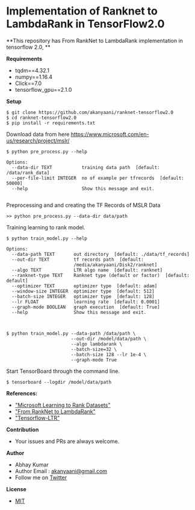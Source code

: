# Implementation of Ranknet to LambdaRank in TensorFlow2.0

**This repository has From RankNet to LambdaRank implementation in tensorflow 2.0, **


**Requirements**

* tqdm==4.32.1
* numpy==1.16.4
* Click==7.0
* tensorflow_gpu==2.1.0

**Setup**

```
$ git clone https://github.com/akanyaani/ranknet-tensorflow2.0
$ cd ranknet-tensorflow2.0
$ pip install -r requirements.txt
```
Download data from here https://www.microsoft.com/en-us/research/project/mslr/
```
$ python pre_process.py --help

Options:
  --data-dir TEXT           training data path  [default: /data/rank_data]
  --per-file-limit INTEGER  no of example per tfrecords  [default: 50000]
  --help                    Show this message and exit.
  
```

Preprocessing and and creating the TF Records of MSLR Data

```
>> python pre_process.py --data-dir data/path
```

Training learning to rank model.

```
$ python train_model.py --help

Options:
  --data-path TEXT       out directory  [default: ./data/tf_records]
  --out-dir TEXT         tf records path  [default:
                         /media/akanyaani/Disk2/ranknet]
  --algo TEXT            LTR algo name  [default: ranknet]
  --ranknet-type TEXT    Ranknet type (default or factor)  [default: default]
  --optimizer TEXT       optimizer type  [default: adam]
  --window-size INTEGER  optimizer type  [default: 512]
  --batch-size INTEGER   optimizer type  [default: 128]
  --lr FLOAT             learning rate  [default: 0.0001]
  --graph-mode BOOLEAN   graph execution  [default: True]
  --help                 Show this message and exit.

  
  
$ python train_model.py --data-path /data/path \
                        --out-dir /model/data/path \
                        --algo lambdarank \
                        --batch-size=32 \
                        --batch-size 128 --lr 1e-4 \
                        --graph-mode True
```

Start TensorBoard through the command line.
```
$ tensorboard --logdir /model/data/path
```

**References:**

* ["Microsoft Learning to Rank Datasets"](https://www.microsoft.com/en-us/research/project/mslr/)
* ["From RankNet to LambdaRank"](https://www.microsoft.com/en-us/research/wp-content/uploads/2016/02/MSR-TR-2010-82.pdf)
* ["Tensorflow-LTR"](https://github.com/ChenglongChen/tensorflow-LTR)



**Contribution**

* Your issues and PRs are always welcome.

**Author**

* Abhay Kumar
* Author Email : akanyaani@gmail.com
* Follow me on [Twitter](https://twitter.com/akanyaani)

**License**

* [MIT](https://github.com/akanyaani/gpt-2-tensorflow2.0/blob/master/LICENSE)
